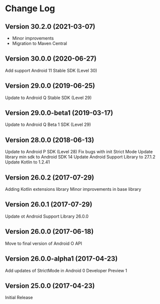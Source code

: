 Change Log
==========

Version 30.2.0 (2021-03-07)
---------------------------------
- Minor improvements
- Migration to Maven Central

Version 30.0.0 (2020-06-27)
---------------------------------
Add support Android 11 Stable SDK (Level 30)

Version 29.0.0 (2019-06-25)
---------------------------------
Update to Android Q Stable SDK (Level 29)

Version 29.0.0-beta1 (2019-03-17)
---------------------------------
Update to Android Q Beta 1 SDK (Level 29)

Version 28.0.0 (2018-06-13)
---------------------------
Update to Android P SDK (Level 28)
Fix bugs with init Strict Mode
Update library min sdk to Android SDK 14
Update Android Support Library to 27.1.2 
Update Kotlin to 1.2.41

Version 26.0.2 (2017-07-29)
---------------------------
Adding Kotlin extensions library
Minor improvements in base library

Version 26.0.1 (2017-07-29)
---------------------------
Update ot Android Support Library 26.0.0

Version 26.0.0 (2017-06-18)
---------------------------
Move to final version of Android O API

Version 26.0.0-alpha1 (2017-04-23)
----------------------------------
Add updates of StrictMode in Android 0 Developer Preview 1

Version 25.0.0 (2017-04-23)
---------------------------
Initial Release
